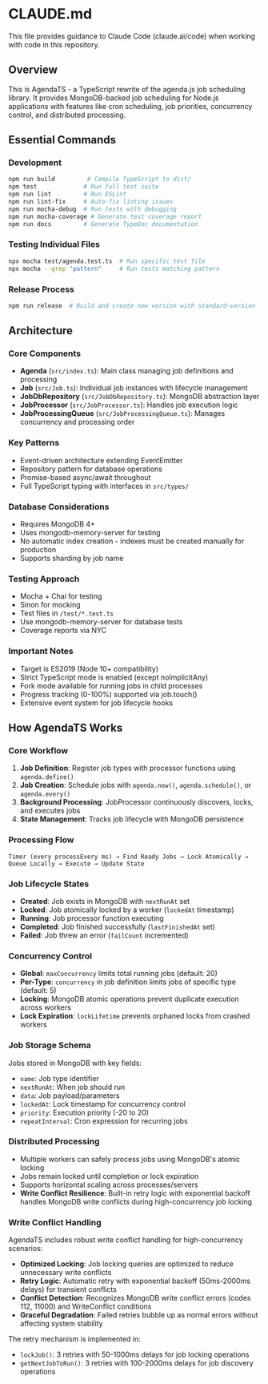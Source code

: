 # CLAUDE.md

This file provides guidance to Claude Code (claude.ai/code) when working with code in this repository.

## Overview
This is AgendaTS - a TypeScript rewrite of the agenda.js job scheduling library. It provides MongoDB-backed job scheduling for Node.js applications with features like cron scheduling, job priorities, concurrency control, and distributed processing.

## Essential Commands

### Development
```bash
npm run build         # Compile TypeScript to dist/
npm test             # Run full test suite
npm run lint         # Run ESLint
npm run lint-fix     # Auto-fix linting issues
npm run mocha-debug  # Run tests with debugging
npm run mocha-coverage # Generate test coverage report
npm run docs         # Generate TypeDoc documentation
```

### Testing Individual Files
```bash
npx mocha test/agenda.test.ts  # Run specific test file
npx mocha --grep "pattern"     # Run tests matching pattern
```

### Release Process
```bash
npm run release  # Build and create new version with standard-version
```

## Architecture

### Core Components
- **Agenda** (`src/index.ts`): Main class managing job definitions and processing
- **Job** (`src/Job.ts`): Individual job instances with lifecycle management
- **JobDbRepository** (`src/JobDbRepository.ts`): MongoDB abstraction layer
- **JobProcessor** (`src/JobProcessor.ts`): Handles job execution logic
- **JobProcessingQueue** (`src/JobProcessingQueue.ts`): Manages concurrency and processing order

### Key Patterns
- Event-driven architecture extending EventEmitter
- Repository pattern for database operations
- Promise-based async/await throughout
- Full TypeScript typing with interfaces in `src/types/`

### Database Considerations
- Requires MongoDB 4+ 
- Uses mongodb-memory-server for testing
- No automatic index creation - indexes must be created manually for production
- Supports sharding by job name

### Testing Approach
- Mocha + Chai for testing
- Sinon for mocking
- Test files in `/test/*.test.ts`
- Use mongodb-memory-server for database tests
- Coverage reports via NYC

### Important Notes
- Target is ES2019 (Node 10+ compatibility)
- Strict TypeScript mode is enabled (except noImplicitAny)
- Fork mode available for running jobs in child processes
- Progress tracking (0-100%) supported via job.touch()
- Extensive event system for job lifecycle hooks

## How AgendaTS Works

### Core Workflow
1. **Job Definition**: Register job types with processor functions using `agenda.define()`
2. **Job Creation**: Schedule jobs with `agenda.now()`, `agenda.schedule()`, or `agenda.every()`
3. **Background Processing**: JobProcessor continuously discovers, locks, and executes jobs
4. **State Management**: Tracks job lifecycle with MongoDB persistence

### Processing Flow
```
Timer (every processEvery ms) → Find Ready Jobs → Lock Atomically → Queue Locally → Execute → Update State
```

### Job Lifecycle States
- **Created**: Job exists in MongoDB with `nextRunAt` set
- **Locked**: Job atomically locked by a worker (`lockedAt` timestamp)
- **Running**: Job processor function executing
- **Completed**: Job finished successfully (`lastFinishedAt` set)
- **Failed**: Job threw an error (`failCount` incremented)

### Concurrency Control
- **Global**: `maxConcurrency` limits total running jobs (default: 20)
- **Per-Type**: `concurrency` in job definition limits jobs of specific type (default: 5)
- **Locking**: MongoDB atomic operations prevent duplicate execution across workers
- **Lock Expiration**: `lockLifetime` prevents orphaned locks from crashed workers

### Job Storage Schema
Jobs stored in MongoDB with key fields:
- `name`: Job type identifier
- `nextRunAt`: When job should run
- `data`: Job payload/parameters  
- `lockedAt`: Lock timestamp for concurrency control
- `priority`: Execution priority (-20 to 20)
- `repeatInterval`: Cron expression for recurring jobs

### Distributed Processing
- Multiple workers can safely process jobs using MongoDB's atomic locking
- Jobs remain locked until completion or lock expiration  
- Supports horizontal scaling across processes/servers
- **Write Conflict Resilience**: Built-in retry logic with exponential backoff handles MongoDB write conflicts during high-concurrency job locking

### Write Conflict Handling
AgendaTS includes robust write conflict handling for high-concurrency scenarios:

- **Optimized Locking**: Job locking queries are optimized to reduce unnecessary write conflicts
- **Retry Logic**: Automatic retry with exponential backoff (50ms-2000ms delays) for transient conflicts
- **Conflict Detection**: Recognizes MongoDB write conflict errors (codes 112, 11000) and WriteConflict conditions
- **Graceful Degradation**: Failed retries bubble up as normal errors without affecting system stability

The retry mechanism is implemented in:
- `lockJob()`: 3 retries with 50-1000ms delays for job locking operations
- `getNextJobToRun()`: 3 retries with 100-2000ms delays for job discovery operations